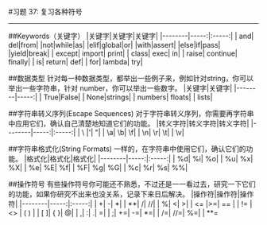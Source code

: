 #习题 37: 复习各种符号

---
##Keywords（关键字）
|关键字|关键字|关键字|
|--------|-----:|:-----:|
| and| del|from|
|not|while|as|
|elif|global|or|
|with|assert|
|else|if|pass|
|yield|break|
| except| import| print|
| class| exec| in|
| raise| continue| finally|
| is| return| def|
| for| lambda| try|

##数据类型
针对每一种数据类型，都举出一些例子来，例如针对string，你可以举出一些字符串，针对 number，你可以举出一些数字。
|关键字|关键字|
|--------|-----:|
| True|False|
| None|strings|
| numbers| floats|
| lists|

##字符串转义序列(Escape Sequences)
对于字符串转义序列，你需要再字符串中应用它们，确认自己清楚地知道它们的功能。
|转义字符|转义字符|转义字符|
|--------|-----:|:-----:|
| \\ |\'| \"|
| \a| \b| \f|
| \n| \r| \t|
| \v|

##字符串格式化(String Formats)
一样的，在字符串中使用它们，确认它们的功能。
|格式化|格式化|格式化|
|--------|-----:|:-----:|
| %d| %i| %o|
| %u| %x| %X|
| %e| %E| %f|
| %F| %g| %G|
| %c| %r| %s| %%|

##操作符号
有些操作符号你可能还不熟悉，不过还是一一看过去，研究一下它们的功能，如果你研究不出来也没关系，记录下来日后解决。
|操作符|操作符|操作符|
|--------|-----:|:-----:|
| +| -| *|
| **| /| //|
| %| <| >|
| <= |>=| == |
| != | <> | ( ) |
| [ ]| { }| @|
| ,| :| .| =|
| ;| +=| -=| *=|
| /=| //=| %=|
| **=